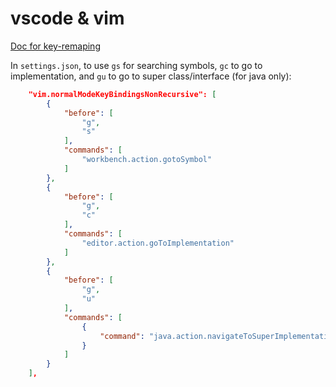 # vscode & vim

[Doc for key-remaping](https://github.com/VSCodeVim/Vim/#key-remapping)

In `settings.json`, to use `gs` for searching symbols, `gc` to go to implementation, and `gu` to go to super class/interface (for java only):

```json
    "vim.normalModeKeyBindingsNonRecursive": [
        {
            "before": [
                "g",
                "s"
            ],
            "commands": [
                "workbench.action.gotoSymbol"
            ]
        },
        {
            "before": [
                "g",
                "c"
            ],
            "commands": [
                "editor.action.goToImplementation"
            ]
        },
        {
            "before": [
                "g",
                "u"
            ],
            "commands": [
                {
                    "command": "java.action.navigateToSuperImplementation"
                }
            ]
        }
    ],
```
